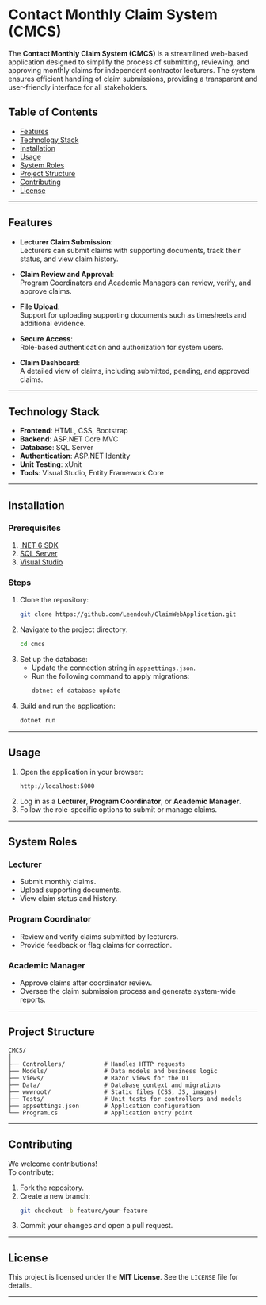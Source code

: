 # Contact Monthly Claim System (CMCS)

The **Contact Monthly Claim System (CMCS)** is a streamlined web-based application designed to simplify the process of submitting, reviewing, and approving monthly claims for independent contractor lecturers. The system ensures efficient handling of claim submissions, providing a transparent and user-friendly interface for all stakeholders.

## Table of Contents
- [Features](#features)
- [Technology Stack](#technology-stack)
- [Installation](#installation)
- [Usage](#usage)
- [System Roles](#system-roles)
- [Project Structure](#project-structure)
- [Contributing](#contributing)
- [License](#license)

---

## Features
- **Lecturer Claim Submission**:  
  Lecturers can submit claims with supporting documents, track their status, and view claim history.

- **Claim Review and Approval**:  
  Program Coordinators and Academic Managers can review, verify, and approve claims.

- **File Upload**:  
  Support for uploading supporting documents such as timesheets and additional evidence.

- **Secure Access**:  
  Role-based authentication and authorization for system users.

- **Claim Dashboard**:  
  A detailed view of claims, including submitted, pending, and approved claims.

---

## Technology Stack
- **Frontend**: HTML, CSS, Bootstrap
- **Backend**: ASP.NET Core MVC
- **Database**: SQL Server
- **Authentication**: ASP.NET Identity
- **Unit Testing**: xUnit
- **Tools**: Visual Studio, Entity Framework Core

---

## Installation

### Prerequisites
1. [.NET 6 SDK](https://dotnet.microsoft.com/download/dotnet/6.0)
2. [SQL Server](https://www.microsoft.com/en-us/sql-server/sql-server-downloads)
3. [Visual Studio](https://visualstudio.microsoft.com/)

### Steps
1. Clone the repository:
   ```bash
   git clone https://github.com/Leendouh/ClaimWebApplication.git
   ```
2. Navigate to the project directory:
   ```bash
   cd cmcs
   ```
3. Set up the database:
   - Update the connection string in `appsettings.json`.
   - Run the following command to apply migrations:
     ```bash
     dotnet ef database update
     ```
4. Build and run the application:
   ```bash
   dotnet run
   ```

---

## Usage

1. Open the application in your browser:
   ```plaintext
   http://localhost:5000
   ```
2. Log in as a **Lecturer**, **Program Coordinator**, or **Academic Manager**.
3. Follow the role-specific options to submit or manage claims.

---

## System Roles

### Lecturer
- Submit monthly claims.
- Upload supporting documents.
- View claim status and history.

### Program Coordinator
- Review and verify claims submitted by lecturers.
- Provide feedback or flag claims for correction.

### Academic Manager
- Approve claims after coordinator review.
- Oversee the claim submission process and generate system-wide reports.

---

## Project Structure
```
CMCS/
│
├── Controllers/           # Handles HTTP requests
├── Models/                # Data models and business logic
├── Views/                 # Razor views for the UI
├── Data/                  # Database context and migrations
├── wwwroot/               # Static files (CSS, JS, images)
├── Tests/                 # Unit tests for controllers and models
├── appsettings.json       # Application configuration
└── Program.cs             # Application entry point
```

---

## Contributing
We welcome contributions!  
To contribute:
1. Fork the repository.
2. Create a new branch:
   ```bash
   git checkout -b feature/your-feature
   ```
3. Commit your changes and open a pull request.

---

## License
This project is licensed under the **MIT License**. See the `LICENSE` file for details.

---
